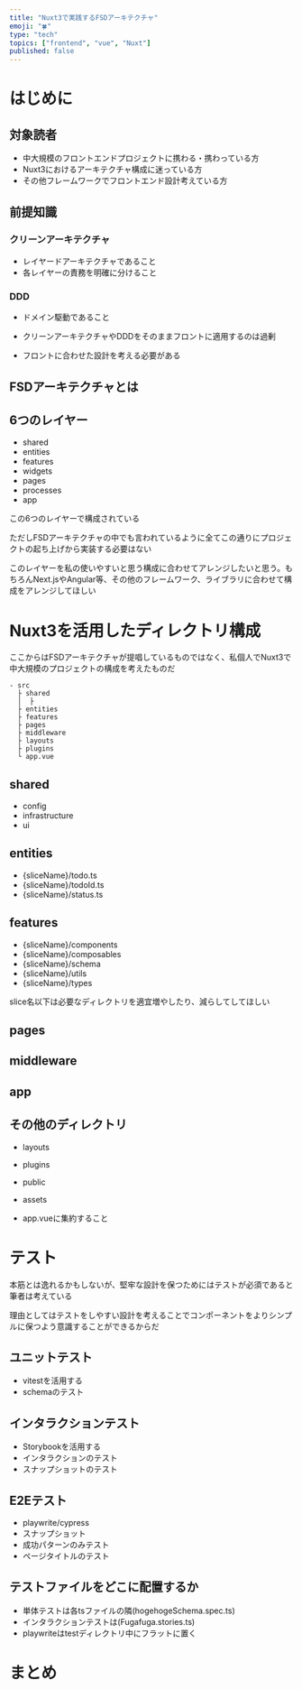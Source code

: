 ```yaml
---
title: "Nuxt3で実践するFSDアーキテクチャ"
emoji: "🍀"
type: "tech"
topics: ["frontend", "vue", "Nuxt"]
published: false
---
```


# はじめに

## 対象読者

- 中大規模のフロントエンドプロジェクトに携わる・携わっている方
- Nuxt3におけるアーキテクチャ構成に迷っている方
- その他フレームワークでフロントエンド設計考えている方

## 前提知識

### クリーンアーキテクチャ

- レイヤードアーキテクチャであること
- 各レイヤーの責務を明確に分けること

### DDD

- ドメイン駆動であること

- クリーンアーキテクチャやDDDをそのままフロントに適用するのは過剰
- フロントに合わせた設計を考える必要がある

## FSDアーキテクチャとは

## 6つのレイヤー

- shared
- entities
- features
- widgets
- pages
- processes
- app

この6つのレイヤーで構成されている

ただしFSDアーキテクチャの中でも言われているように全てこの通りにプロジェクトの起ち上げから実装する必要はない

このレイヤーを私の使いやすいと思う構成に合わせてアレンジしたいと思う。もちろんNext.jsやAngular等、その他のフレームワーク、ライブラリに合わせて構成をアレンジしてほしい

# Nuxt3を活用したディレクトリ構成

ここからはFSDアーキテクチャが提唱しているものではなく、私個人でNuxt3で中大規模のプロジェクトの構成を考えたものだ

```
- src
  ├ shared
  │  ├ 
  ├ entities
  ├ features
  ├ pages
  ├ middleware
  ├ layouts
  ├ plugins
  └ app.vue
```

## shared

- config
- infrastructure
- ui

## entities

- {sliceName}/todo.ts
- {sliceName}/todoId.ts
- {sliceName}/status.ts

## features

- {sliceName}/components
- {sliceName}/composables
- {sliceName}/schema
- {sliceName}/utils
- {sliceName}/types

slice名以下は必要なディレクトリを適宜増やしたり、減らしてしてほしい

## pages

## middleware

## app

## その他のディレクトリ

- layouts
- plugins
- public
- assets

- app.vueに集約すること

# テスト

本筋とは逸れるかもしないが、堅牢な設計を保つためにはテストが必須であると筆者は考えている

理由としてはテストをしやすい設計を考えることでコンポーネントをよりシンプルに保つよう意識することができるからだ



## ユニットテスト

- vitestを活用する
- schemaのテスト

## インタラクションテスト

- Storybookを活用する
- インタラクションのテスト
- スナップショットのテスト

## E2Eテスト

- playwrite/cypress
- スナップショット
- 成功パターンのみテスト
- ページタイトルのテスト

## テストファイルをどこに配置するか

- 単体テストは各tsファイルの隣(hogehogeSchema.spec.ts)
- インタラクションテストは(Fugafuga.stories.ts)
- playwriteはtestディレクトリ中にフラットに置く

# まとめ
